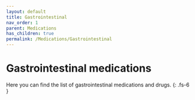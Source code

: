 ```yaml
---
layout: default
title: Gastrointestinal
nav_order: 1
parent: Medications
has_children: true
permalink: /Medications/Gastrointestinal
---
```


# Gastrointestinal medications

Here you can find the list of gastrointestinal medications and drugs.
{: .fs-6 }